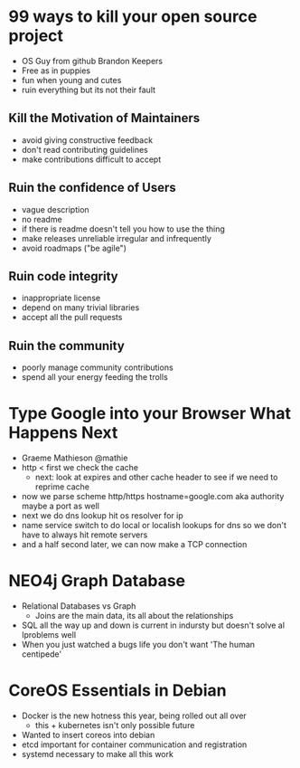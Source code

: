 # 99 ways to kill your open source project
- OS Guy from github Brandon Keepers
 - Free as in puppies
  - fun when young and cutes
  - ruin everything but its not their fault
## Kill the Motivation of Maintainers
  - avoid giving constructive feedback
  - don't read contributing guidelines
  - make contributions difficult to accept
## Ruin the confidence of Users
  - vague description
  - no readme
  - if there is readme doesn't tell you how to use the thing
  - make releases unreliable irregular and infrequently
  - avoid roadmaps ("be agile")
## Ruin code integrity
  - inappropriate license
  - depend on many trivial libraries
  - accept all the pull requests
## Ruin the community
  - poorly manage community contributions
  - spend all your energy feeding the trolls


# Type Google into your Browser What Happens Next
- Graeme Mathieson @mathie
- http < first we check the cache
  - next: look at expires and other cache header to see if we need to reprime cache
- now we parse scheme http/https hostname=google.com aka authority maybe a port as well
- next we do dns lookup hit os resolver for ip
- name service switch to do local or localish lookups for dns so we don't have to always hit remote servers
- and a half second later, we can now make a TCP connection


# NEO4j Graph Database
- Relational Databases vs Graph
  - Joins are the main data, its all about the relationships
- SQL all the way up and down is current in indursty but doesn't solve al lproblems well
- When you just watched a bugs life you don't want 'The human centipede'

# CoreOS Essentials in Debian
- Docker is the new hotness this year, being rolled out all over
  - this + kubernetes isn't only possible future
- Wanted to insert coreos into debian
- etcd important for container communication and registration
- systemd necessary to make all this work
